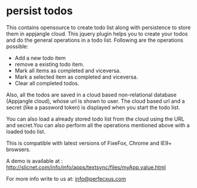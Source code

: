 persist todos
===============

This contains opensource to create todo list along with persistence to store them in appjangle cloud.
This jquery plugin helps you to create your todos and do the general operations in a todo list.
Following are the operations possible:
* Add a new todo item
* remove a existing todo item.
* Mark all items as completed  and viceversa.
* Mark a selected item as completed and viceversa.
* Clear all completed todos.

Also, all the todos are saved in a cloud based non-relational database (Appjangle cloud), whose url is shown to user. The cloud based url and a secret (like a password token) is displayed when you start the todo list.

You can also load a already stored todo list from the cloud using the URL and secret.You can also perform all the operations mentioned above with a loaded todo list.

This is compatible with latest versions of FixeFox, Chrome and IE9+ browsers.

A demo is available at : http://slicnet.com/info/info/apps/textsync/files/myApp.value.html

For more info write to us at: info@perfecxus.com

